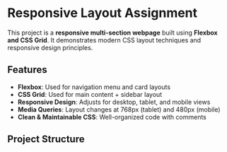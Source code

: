 # Responsive Layout Assignment

This project is a **responsive multi-section webpage** built using **Flexbox and CSS Grid**. It demonstrates modern CSS layout techniques and responsive design principles.

## Features

- **Flexbox**: Used for navigation menu and card layouts
- **CSS Grid**: Used for main content + sidebar layout
- **Responsive Design**: Adjusts for desktop, tablet, and mobile views
- **Media Queries**: Layout changes at 768px (tablet) and 480px (mobile)
- **Clean & Maintainable CSS**: Well-organized code with comments

## Project Structure

